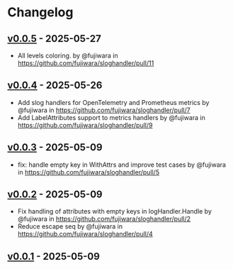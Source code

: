 # Changelog

## [v0.0.5](https://github.com/fujiwara/sloghandler/compare/v0.0.4...v0.0.5) - 2025-05-27
- All levels coloring. by @fujiwara in https://github.com/fujiwara/sloghandler/pull/11

## [v0.0.4](https://github.com/fujiwara/sloghandler/compare/v0.0.3...v0.0.4) - 2025-05-26
- Add slog handlers for OpenTelemetry and Prometheus metrics by @fujiwara in https://github.com/fujiwara/sloghandler/pull/7
- Add LabelAttributes support to metrics handlers by @fujiwara in https://github.com/fujiwara/sloghandler/pull/9

## [v0.0.3](https://github.com/fujiwara/sloghandler/compare/v0.0.2...v0.0.3) - 2025-05-09
- fix: handle empty key in WithAttrs and improve test cases by @fujiwara in https://github.com/fujiwara/sloghandler/pull/5

## [v0.0.2](https://github.com/fujiwara/sloghandler/compare/v0.0.1...v0.0.2) - 2025-05-09
- Fix handling of attributes with empty keys in logHandler.Handle by @fujiwara in https://github.com/fujiwara/sloghandler/pull/2
- Reduce escape seq by @fujiwara in https://github.com/fujiwara/sloghandler/pull/4

## [v0.0.1](https://github.com/fujiwara/sloghandler/commits/v0.0.1) - 2025-05-09
